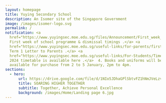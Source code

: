 ```yaml
---
layout: homepage
title: Yuying Secondary School
description: An Isomer site of the Singapore Government
image: /images/isomer-logo.svg
permalink: /
notification: <a
  href="https://www.yuyingsec.moe.edu.sg/files/Announcement/First_week_of_school_programme_and_dismissal_timings.pdf">1.
  First week of school programme & dismissal timings .</a> <a
  href="https://www.yuyingsec.moe.edu.sg/useful-links/for-parents/firstweek/">  2.
  Term 1 Letter to Parents .</a> <a
  href="https://www.yuyingsec.moe.edu.sg/useful-links/For-Students/Timetable-June-2022/">3.
  2024 timetable is available here .</a>  4. Books and uniforms will be
  available for purchase from 2 to 5 January, 2pm to 4pm.
sections:
  - hero:
      url: https://drive.google.com/file/d/1NIo5JDhaGPlSbtvFZ1hNmJVeLzvrqsmo/view?usp=share_link
      title: SOARING HIGHER TOGETHER
      subtitle: Together, Achieve Personal Excellence
      background: /images/Home/Landing page 6.jpg
---
```


